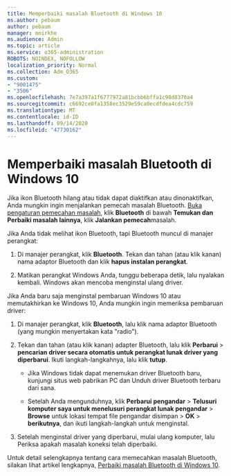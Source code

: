 ```yaml
---
title: Memperbaiki masalah Bluetooth di Windows 10
ms.author: pebaum
author: pebaum
manager: mnirkhe
ms.audience: Admin
ms.topic: article
ms.service: o365-administration
ROBOTS: NOINDEX, NOFOLLOW
localization_priority: Normal
ms.collection: Adm_O365
ms.custom:
- "9001475"
- "3506"
ms.openlocfilehash: 7e7a397a1f6777972a81bcbb6bffa1c98d8370a4
ms.sourcegitcommit: c6692ce0fa1358ec3529e59ca0ecdfdea4cdc759
ms.translationtype: MT
ms.contentlocale: id-ID
ms.lasthandoff: 09/14/2020
ms.locfileid: "47730162"
---
```

# <a name="fix-bluetooth-problems-in-windows-10"></a>Memperbaiki masalah Bluetooth di Windows 10

Jika ikon Bluetooth hilang atau tidak dapat diaktifkan atau dinonaktifkan, Anda mungkin ingin menjalankan pemecah masalah Bluetooth. [Buka pengaturan pemecahan masalah](ms-settings:troubleshoot), klik **Bluetooth** di bawah **Temukan dan Perbaiki masalah lainnya**, klik **Jalankan pemecah**masalah.

Jika Anda tidak melihat ikon Bluetooth, tapi Bluetooth muncul di manajer perangkat:

1. Di manajer perangkat, klik **Bluetooth**. Tekan dan tahan (atau klik kanan) nama adaptor Bluetooth dan klik **hapus instalan perangkat**.

2. Matikan perangkat Windows Anda, tunggu beberapa detik, lalu nyalakan kembali. Windows akan mencoba menginstal ulang driver.

Jika Anda baru saja menginstal pembaruan Windows 10 atau memutakhirkan ke Windows 10, Anda mungkin ingin memeriksa pembaruan driver:

1. Di manajer perangkat, klik **Bluetooth**, lalu klik nama adaptor Bluetooth (yang mungkin menyertakan kata "radio").

2. Tekan dan tahan (atau klik kanan) adapter Bluetooth, lalu klik **Perbarui**  >  **pencarian driver secara otomatis untuk perangkat lunak driver yang diperbarui**. Ikuti langkah-langkahnya, lalu klik **tutup**.

      - Jika Windows tidak dapat menemukan driver Bluetooth baru, kunjungi situs web pabrikan PC dan Unduh driver Bluetooth terbaru dari sana.

    - Setelah Anda mengunduhnya, klik **Perbarui pengandar**  >  **Telusuri komputer saya untuk menelusuri perangkat lunak pengandar**  >  **Browse** untuk lokasi tempat file pengandar disimpan > **OK**  >  **berikutnya**, dan ikuti langkah-langkah untuk menginstal.

3. Setelah menginstal driver yang diperbarui, mulai ulang komputer, lalu Periksa apakah masalah koneksi telah diperbaiki.

Untuk detail selengkapnya tentang cara memecahkan masalah Bluetooth, silakan lihat artikel lengkapnya, [Perbaiki masalah Bluetooth di Windows 10](https://support.microsoft.com/help/14169/windows-10-fix-bluetooth-problems).
